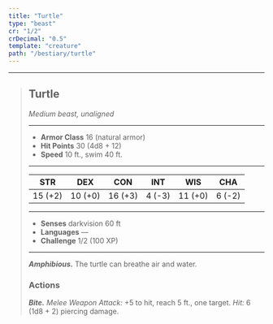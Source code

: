 ```yaml
---
title: "Turtle"
type: "beast"
cr: "1/2"
crDecimal: "0.5"
template: "creature"
path: "/bestiary/turtle"
---
```


___
>
> ## Turtle
>*Medium beast, unaligned*
> ___
>
> - **Armor Class** 16 (natural armor)
> - **Hit Points** 30 (4d8 + 12)
> - **Speed** 10 ft., swim 40 ft.
>___
>
>|STR|DEX|CON|INT|WIS|CHA|
>|:---:|:---:|:---:|:---:|:---:|:---:|
>|15 (+2)|10 (+0)|16 (+3)|4 (-3)|11 (+0)|6 (-2)|
>___
>
> - **Senses** darkvision 60 ft
> - **Languages** —
> - **Challenge** 1/2 (100 XP)
> ___
>
>
> ***Amphibious.*** The turtle can breathe air and water.
>
> ### Actions
> ***Bite.*** *Melee Weapon Attack:* +5 to hit, reach 5 ft., one target. *Hit:* 6 (1d8 + 2) piercing damage.
